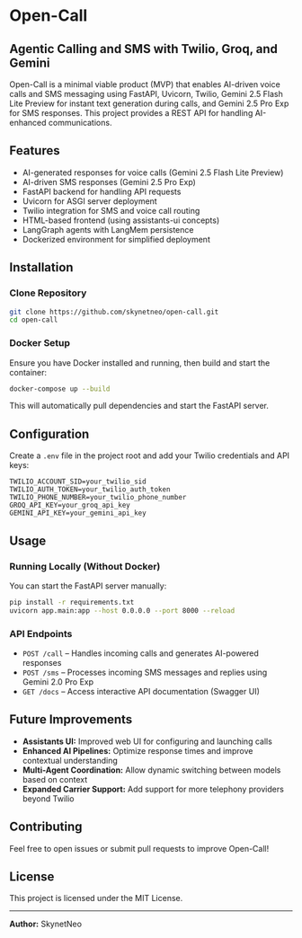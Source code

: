 # Open-Call

## Agentic Calling and SMS with Twilio, Groq, and Gemini

Open-Call is a minimal viable product (MVP) that enables AI-driven voice calls and SMS messaging using FastAPI, Uvicorn, Twilio, Gemini 2.5 Flash Lite Preview for instant text generation during calls, and Gemini 2.5 Pro Exp for SMS responses. This project provides a REST API for handling AI-enhanced communications.

## Features
- AI-generated responses for voice calls (Gemini 2.5 Flash Lite Preview)
- AI-driven SMS responses (Gemini 2.5 Pro Exp)
- FastAPI backend for handling API requests
- Uvicorn for ASGI server deployment
- Twilio integration for SMS and voice call routing
- HTML-based frontend (using assistants-ui concepts)
- LangGraph agents with LangMem persistence
- Dockerized environment for simplified deployment

## Installation
### Clone Repository
```sh
git clone https://github.com/skynetneo/open-call.git
cd open-call
```

### Docker Setup
Ensure you have Docker installed and running, then build and start the container:
```sh
docker-compose up --build
```
This will automatically pull dependencies and start the FastAPI server.

## Configuration
Create a `.env` file in the project root and add your Twilio credentials and API keys:
```
TWILIO_ACCOUNT_SID=your_twilio_sid
TWILIO_AUTH_TOKEN=your_twilio_auth_token
TWILIO_PHONE_NUMBER=your_twilio_phone_number
GROQ_API_KEY=your_groq_api_key
GEMINI_API_KEY=your_gemini_api_key
```

## Usage
### Running Locally (Without Docker)
You can start the FastAPI server manually:
```sh
pip install -r requirements.txt
uvicorn app.main:app --host 0.0.0.0 --port 8000 --reload
```

### API Endpoints
- `POST /call` – Handles incoming calls and generates AI-powered responses
- `POST /sms` – Processes incoming SMS messages and replies using Gemini 2.0 Pro Exp
- `GET /docs` – Access interactive API documentation (Swagger UI)

## Future Improvements
 - **Assistants UI:** Improved web UI for configuring and launching calls
- **Enhanced AI Pipelines:** Optimize response times and improve contextual understanding
- **Multi-Agent Coordination:** Allow dynamic switching between models based on context
- **Expanded Carrier Support:** Add support for more telephony providers beyond Twilio

## Contributing
Feel free to open issues or submit pull requests to improve Open-Call!

## License
This project is licensed under the MIT License.

---

**Author:** SkynetNeo

